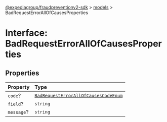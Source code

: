 [@expediagroup/fraudpreventionv2-sdk](../../index.md) > [models](../index.md) > BadRequestErrorAllOfCausesProperties

# Interface: BadRequestErrorAllOfCausesProperties

## Properties

| Property   | Type                                                                                                     |
| :--------- | :------------------------------------------------------------------------------------------------------- |
| `code`?    | [`BadRequestErrorAllOfCausesCodeEnum`](../type-aliases/type-alias.BadRequestErrorAllOfCausesCodeEnum.md) |
| `field`?   | `string`                                                                                                 |
| `message`? | `string`                                                                                                 |
